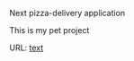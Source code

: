 Next pizza-delivery application

This is my pet project

URL: [text](https://pizza-delivery-tan.vercel.app/)
